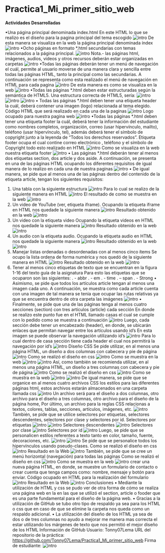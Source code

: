 # Practica1_Mi_primer_sitio_web
<strong>Actividades Desarrolladas</strong>


•Una página principal denominada index.html 
En este HTML lo que se realizo es el diseño para la pagina principal del tema escogido
![intro](ImagenesInforme/Imagen1.png)
De esta manera se visualiza en la web la página principal denominada índex
![intro](ImagenesInforme/Imagen2.png)
•Ocho páginas en formato *.html secundarias con temas relacionados a la página principal.
![intro](ImagenesInforme/Imagen3.png)
Nota.- las páginas html, imágenes, audios, videos y otros recursos deberán estar organizadas en carpetas
![intro](ImagenesInforme/Imagen4.png)
•Todas las páginas deberán tener un menú de navegación el cuál, permite al usuario moverse de una manera clara y sencilla entre todas las páginas HTML, tanto la principal como las secundarias.
A continuación se representa como esta realizado el menú de navegación en HTML para  cada pagina
![intro](ImagenesInforme/Imagen5.png)
De esta manera es como se visualiza en la web
![intro](ImagenesInforme/Imagen6.png)
•Todas las páginas *.html deben estar estructuradas según la semántica de HTML5. Una estructura correcta de HTML5, sería:
![intro](ImagenesInforme/Imagen7.png)
![intro](ImagenesInforme/Imagen8.png)
![intro](ImagenesInforme/Imagen9.png)
•	Todas las páginas *.html deben tener una etiqueta header la cuál, deberá contener una imagen (logo) relacionada al tema elegido.
Código HTML que será realizado en cada una de la paginas
![intro](ImagenesInforme/Imagen10.png)
Logo ocupado para nuestra pagina web
![intro](ImagenesInforme/Imagen11.png)
•Todas las páginas *.html deben tener una etiqueta footer la cuál, deberá tener la información del estudiante como nombres completos, organización, correo (usar hipervínculo, mailto), teléfono (usar hipervínculo, tel), además deberá tener el símbolo de copyright junto a la leyenda de “Todos los derechos reservados”.
Etiqueta footer ocupa el cual contine correo electrónico , teléfono y el símbolo de Copyright todo esto realizado en HTML
![intro](ImagenesInforme/Imagen12.png)
Como se visualiza en la web nuestra etiqueta footer
![intro](ImagenesInforme/Imagen13.png)
•	Las páginas *.html deberán tener al menos dos etiquetas section, dos article y dos aside.
A continuación, se presenta en una de las páginas HTML ocupando los diferentes requisitos de igual manera de lo realizo en cada una de nuestra paginas
![intro](ImagenesInforme/Imagen14.png)
•	De igual manera, se pide que al menos una de las páginas dentro del contenido de la etiqueta article, tengan los siguientes requisitos:
1.	Una tabla con la siguiente estructura
![intro](ImagenesInforme/Imagen15.png)
Para lo cual se realizo de la siguiente manera en HTML
![intro](ImagenesInforme/Imagen16.png)
El resultado de como se muestra en la web
![intro](ImagenesInforme/Imagen17.png)
2.	Un video de YouTube (ver, etiqueta iframe).
Ocupando la etiqueta iframe en HTML nos quedade la siguiente manera
![intro](ImagenesInforme/Imagen18.png)
Resultado obtenido en la web
![intro](ImagenesInforme/Imagen19.png)
3.	Un video con la etiqueta video
Ocupando la etiqueta videos en HTML nos quedade la siguiente manera
![intro](ImagenesInforme/Imagen20.png)
Resultado obtenido en la web
![intro](ImagenesInforme/Imagen21.png)
4.	Un audio con la etiqueta audio.
Ocupando la etiqueta audio en HTML nos quedade la siguiente manera
![intro](ImagenesInforme/Imagen22.png)
Resultado obtenido en la web
![intro](ImagenesInforme/Imagen23.png)
5.	Manejar listas ordenadas o desordenadas con al menos cinco ítems
Se ocupo la lista ordena de forma numérica y nos quedó de la siguiente manera en HTML
![intro](ImagenesInforme/Imagen24.png)
Resultado obtenido en la web
![intro](ImagenesInforme/Imagen25.png)
6.	Tener al menos cinco etiquetas de texto que se encuentran en la figura 1-16 del texto guía de la asignatura
Para esto las etiquetas que se ocuparon son las siguientes:
. - abbr
. - em
. - time
. – span
. - Strong
•	Asimismo, se pide que todos los artículos article tengan al menos una imagen cada uno.
A continuación, se muestra como cada article cuenta con una imagen de tal manera se tenia que ocupar las rutas relativas ya que se encuentra dentro de otra carpeta las imágenes 
![intro](ImagenesInforme/Imagen26.png)
•	Finalmente, se pide que una de las páginas tenga al menos cuatro secciones (section) con tres artículos (article) cada sección
En donde se realizo este punto fue en el HTML llamado casas el cual se cumple con lo pedido como se muestra a continuación
![intro](ImagenesInforme/Imagen27.png)
Luego, cada sección debe tener un encabezado (header), en donde, se ubicarán enlaces que permitan navegar entre los artículos usando id’s
En esta imagen se puede observar la navegación utilizando id’s
![intro](ImagenesInforme/Imagen28.png)
Para lo cual dentro de casa sección tiene cada header el cual nos permitirá la navegación por id’s
![intro](ImagenesInforme/Imagen29.png)
Diseño CSS
Se pide utilizar, en al menos una página HTML, un diseño a dos columnas con cabecera y pie de página
![intro](ImagenesInforme/Imagen30.gif)
Como se realizó el diseño en css
![intro](ImagenesInforme/Imagen31.png)
Como se muestra en la web
![intro](ImagenesInforme/Imagen32.png)
![intro](ImagenesInforme/Imagen33.png)
Así, como también se recomienda utilizar, en al menos una página HTML, un diseño a tres columnas con cabecera y pie de página
![intro](ImagenesInforme/Imagen34.gif)
Como se realizó el diseño en css
![intro](ImagenesInforme/Imagen35.png)
Como se muestra en la web
![intro](ImagenesInforme/Imagen36.png)
![intro](ImagenesInforme/Imagen37.png)
De igual manera, se pide que se organice en al menos cuatro archivos CSS los estilos para las diferentes páginas html, estos archivos estarán almacenados en una carpeta llamada css
![intro](ImagenesInforme/Imagen38.png)
Un archivo será para el diseño a dos columnas, otro archivo para el diseño a tres columnas, otro archivo para el diseño de la página home, Por último, un archivo para la reglas CSS relacionas a textos, colores, tablas, secciones, artículos, imágenes, etc.
![intro](ImagenesInforme/Imagen39.png)
También, se pide que se utilice selectores por etiquetas, selectores descendentes, selectores por clase y selectores por id.
Selectores por etiquetas
![intro](ImagenesInforme/Imagen40.png)
![intro](ImagenesInforme/Imagen41.png)
Selectores descendentes
![intro](ImagenesInforme/Imagen42.png)
Selectores por clase
![intro](ImagenesInforme/Imagen43.png)
Selectores por id
![intro](ImagenesInforme/Imagen44.png)
Luego, se pide que se personalicen estilos referentes a texto tanto en color, tamaño, fuente, decoraciones, etc.
![intro](ImagenesInforme/Imagen45.png)
![intro](ImagenesInforme/Imagen46.png)
Se pide que se personalice todos los hipervínculos usando pseudo-clases.
Como se realizó el diseño en css
![intro](ImagenesInforme/Imagen47.png)
Resultado en la Web
![intro](ImagenesInforme/Imagen48.png)
También, se pide que se cree un menú horizontal (navegación) para todas las páginas
Como se realizó el diseño en css
![intro](ImagenesInforme/Imagen49.png)
Como se muestra en la web
![intro](ImagenesInforme/Imagen50.png)
crear una nueva página HTML, en donde, se muestre un formulario de contacto o crear cuenta que tenga campos como: nombre, mensaje y botón para enviar.
Código ocupado en HTML para la realización del formulario
![intro](ImagenesInforme/Imagen51.png)
Resultado en la Web
![intro](ImagenesInforme/Imagen52.png)
Conclusiones
•	Mediante la utilización de HTML y css se pudo ver de otra forma de cómo se realiza una página web en la en las que se utilizó el section, article o fooder que es una parte fundamental para el diseño de la página web.
•	Gracias a la utilización de GitHub se tubo otro tipo de respaldo ya sea para los HTML o css que en caso de que se elimine la carpeta nos queda como un respaldo adicional.
•	La utilización del diseño de los HTML ya sea de dos o de tres columnas no ayudo a mejorar me manera mas correcta el estar utilizando los márgenes de texto que nos permitió el mejor diseño de los HTML
Información de GitHub
Usuario: Tonny07Lema
URL del repositorio de la práctica:
https://github.com/Tonny07Lema/Practica1_Mi_primer_sitio_web
Firma de estudiante: 
![intro](ImagenesInforme/Imagen53.png)
